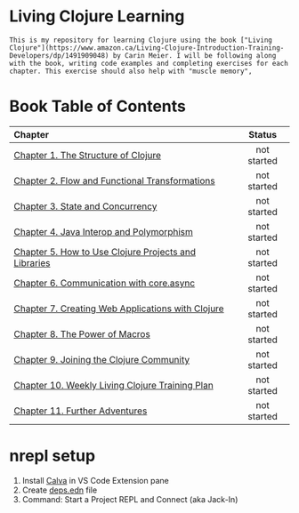 # Living Clojure Learning
    This is my repository for learning Clojure using the book ["Living Clojure"](https://www.amazon.ca/Living-Clojure-Introduction-Training-Developers/dp/1491909048) by Carin Meier. I will be following along with the book, writing code examples and completing exercises for each chapter. This exercise should also help with "muscle memory",
    
# Book Table of Contents
| Chapter | Status |
| :--- | :---: |   
|[Chapter 1. The Structure of Clojure](src/clj/lc_ch1/core.clj) | not started
|[Chapter 2. Flow and Functional Transformations](src/clj/lc_ch2/core.clj) | not started
|[Chapter 3. State and Concurrency](src/clj/lc_ch3/core.clj) | not started
|[Chapter 4. Java Interop and Polymorphism](src/clj/lc_ch4/core.clj) | not started
|[Chapter 5. How to Use Clojure Projects and Libraries](src/clj/lc_ch5/core.clj) | not started
|[Chapter 6. Communication with core.async](src/clj/lc_ch6/core.clj) | not started
|[Chapter 7. Creating Web Applications with Clojure](src/clj/lc_ch7/core.clj) | not started
|[Chapter 8. The Power of Macros](src/clj/lc_ch8/core.clj) | not started
|[Chapter 9. Joining the Clojure Community](src/clj/lc_ch9/core.clj) | not started
|[Chapter 10. Weekly Living Clojure Training Plan](src/clj/lc_ch10/core.clj) | not started
|[Chapter 11. Further Adventures](src/clj/lc_ch11/core.clj) | not started

# nrepl setup
1. Install [Calva](https://calva.io/) in VS Code Extension pane
1. Create [deps.edn](deps.edn) file
1. Command: Start a Project REPL and Connect (aka Jack-In)